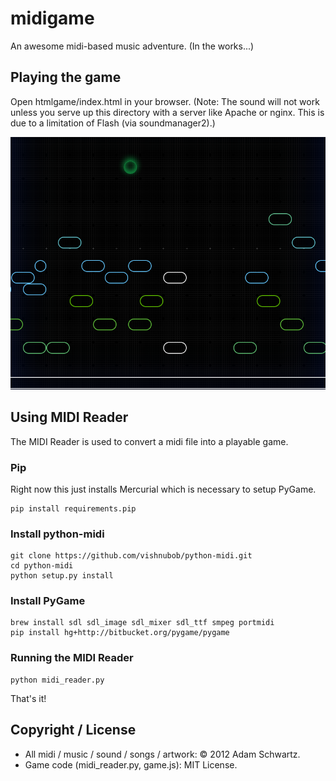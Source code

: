 # midigame


An awesome midi-based music adventure. (In the works...)

## Playing the game

Open htmlgame/index.html in your browser. (Note: The sound will not work unless you serve up this directory with a server like Apache or nginx. This is due to a limitation of Flash (via soundmanager2).)

![MIDIGAME V1](https://github.com/adamschwartz/midigame/raw/master/htmlgame/img/screenshots/midigame-v1.png)

## Using MIDI Reader

The MIDI Reader is used to convert a midi file into a playable game.

### Pip

Right now this just installs Mercurial which is necessary to setup PyGame.

    pip install requirements.pip

### Install python-midi

    git clone https://github.com/vishnubob/python-midi.git
    cd python-midi
    python setup.py install

### Install PyGame

    brew install sdl sdl_image sdl_mixer sdl_ttf smpeg portmidi
    pip install hg+http://bitbucket.org/pygame/pygame

### Running the MIDI Reader

    python midi_reader.py

That's it!

## Copyright / License

- All midi / music / sound / songs / artwork:  &copy; 2012 Adam Schwartz.
- Game code (midi_reader.py, game.js):  MIT License.